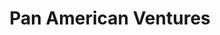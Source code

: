 ---
title: Pan American Ventures
image: "/assets/img/resources/pana.png"
description: Pan American Ventures (PAV) provides seed capital to 240 promising Mexican startups over the next four years, with as many as 80 of those startups ultimately being sent to PAV’s Austin, TX international acceleration campus to expand into the US market
categories:
  - Fund
link: https://panamventures.com/
---